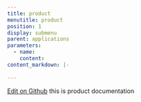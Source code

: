 ```yaml
---
title: product
menutitle: product
position: 1
display: submenu
parent: applications
parameters:
  - name:
    content:
content_markdown: |-
   
---
```

<a class="editor-link" id="github-editor-link" href="{{site.github}}applications/product/index.md">Edit on Github</a>
this is product documentation


